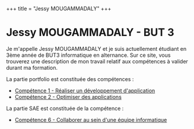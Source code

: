 +++
title = "Jessy MOUGAMMADALY"
+++

# Jessy MOUGAMMADALY - BUT 3

Je m'appelle Jessy MOUGAMMADALY et je suis actuellement étudiant en 3ème année de BUT3 informatique en alternance.
Sur ce site, vous trouverez une description de mon travail relatif aux compétences à valider durant ma formation.

La partie portfolio est constituée des compétences :
- [Compétence 1 - Réaliser un développement d'application](/competence1/)
- [Compétence 2 - Optimiser des applications](/competence2/)

La partie SAE est constituée de la compétence :
- [Compétence 6 - Collaborer au sein d'une équipe informatique](/competence6/)